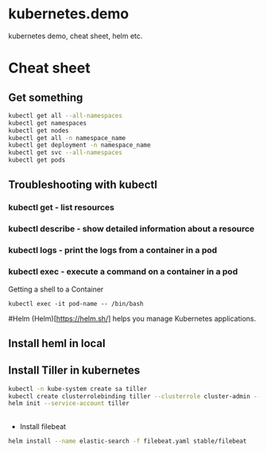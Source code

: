 # kubernetes.demo
kubernetes demo, cheat sheet, helm etc.

# Cheat sheet
## Get something
```bash
kubectl get all --all-namespaces
kubectl get namespaces
kubectl get nodes 
kubectl get all -n namespace_name
kubectl get deployment -n namespace_name
kubectl get svc --all-namespaces
kubectl get pods
```

## Troubleshooting with kubectl
### kubectl get - list resources
### kubectl describe - show detailed information about a resource
### kubectl logs - print the logs from a container in a pod
### kubectl exec - execute a command on a container in a pod
Getting a shell to a Container
```
kubectl exec -it pod-name -- /bin/bash
```


#Helm
(Helm)[https://helm.sh/] helps you manage Kubernetes applications.
## Install heml in local
## Install Tiller in kubernetes
```bash
kubectl -n kube-system create sa tiller
kubectl create clusterrolebinding tiller --clusterrole cluster-admin --serviceaccount=kube-system:tiller
helm init --service-account tiller
```
##
* Install filebeat
```bash
helm install --name elastic-search -f filebeat.yaml stable/filebeat
```
